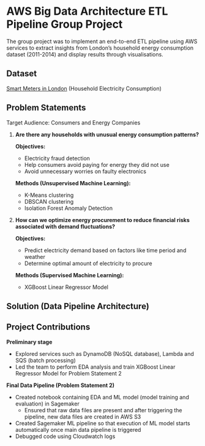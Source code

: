 # AWS Big Data Architecture ETL Pipeline Group Project

The group project was to implement an end-to-end ETL pipeline using AWS services to extract insights from London’s household energy consumption dataset (2011-2014) and display results through visualisations.

## Dataset
[Smart Meters in London](https://www.kaggle.com/datasets/jeanmidev/smart-meters-in-london) (Household Electricity Consumption)

## Problem Statements

Target Audience: Consumers and Energy Companies

1. **Are there any households with unusual energy consumption patterns?**
    
    **Objectives:**
    
    - Electricity fraud detection
    - Help consumers avoid paying for energy they did not use
    - Avoid unnecessary worries on faulty electronics

    **Methods (Unsupervised Machine Learning):**

    - K-Means clustering
    - DBSCAN clustering
    - Isolation Forest Anomaly Detection

2. **How can we optimize energy procurement to reduce financial risks associated with demand fluctuations?**
    
    **Objectives:**
    
    - Predict electricity demand based on factors like time period and weather
    - Determine optimal amount of electricity to procure

    **Methods (Supervised Machine Learning):**

    - XGBoost Linear Regressor Model

## Solution (Data Pipeline Architecture)

## Project Contributions
**Preliminary stage**
- Explored services such as DynamoDB (NoSQL database), Lambda and SQS (batch processing)
- Led the team to perform EDA analysis and train XGBoost Linear Regressor Model for Problem Statement 2

**Final Data Pipeline (Problem Statement 2)**
- Created notebook containing EDA and ML model (model training and evaluation) in Sagemaker
    - Ensured that raw data files are present and after triggering the pipeline, new data files are created in AWS S3
- Created Sagemaker ML pipeline so that execution of ML model starts automatically once main data pipeline is triggered
- Debugged code using Cloudwatch logs

